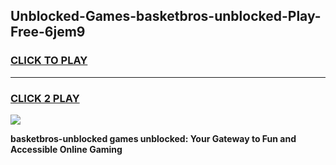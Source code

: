 
## Unblocked-Games-basketbros-unblocked-Play-Free-6jem9
<h3>
<a href="https://premium76.site?title=basketbros-unblocked&ref=20M">CLICK TO PLAY</a></h3>
<hr>

<h3>
<a href="https://premium76.site?title=basketbros-unblocked&ref=20M">CLICK 2 PLAY</a>
  
</h3>

<a href="https://premium76.site?title=basketbros-unblocked&ref=19M"><img src="https://clearcache.store/games.png"></a>


**basketbros-unblocked games unblocked: Your Gateway to Fun and Accessible Online Gaming**
